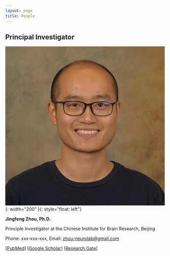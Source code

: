 ```yaml
---
layout: page
title: People
---
```

## Principal Investigator

![jingfeng](/assets/jingfeng_head_shot.jpg){: width="200" }{: style="float: left"}

  **Jingfeng Zhou, Ph.D.**

  Principle Investigator at the Chinese Institute for Brain Research, Beijing

  Phone: xxx-xxx-xxx, Email: zhou-neurolab@gmail.com

  [[PubMed](https://www.ncbi.nlm.nih.gov/myncbi/1-AMNoyoc62Qs/bibliography/public/?sortby=pubDate&sdirection=descending)] [[Google Scholar](https://scholar.google.com/citations?user=ZQD-fmcAAAAJ)] [[Research Gate](https://www.researchgate.net/profile/Jingfeng-Zhou)]

